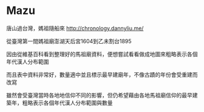 # Mazu


唐山過台灣，媽祖隨船來
http://chronology.dannyliu.me/

從臺灣第一間媽祖廟澎湖天后宮1604到乙未割台1895


因由從維基百科看到整理好的馬祖廟資料，便想嘗試看看做成地圖來粗略表示各個年代漢人分布範圍

而且表中資料非常好，數量適中並且標示最早建廟年，不像古蹟的年份會受重建而改寫

雖然會受臺灣當時各地地信仰不同的影響，但仍希望藉由各地馬祖廟信仰的最早建築年，粗略表示各個年代漢人分布範圍與數量
